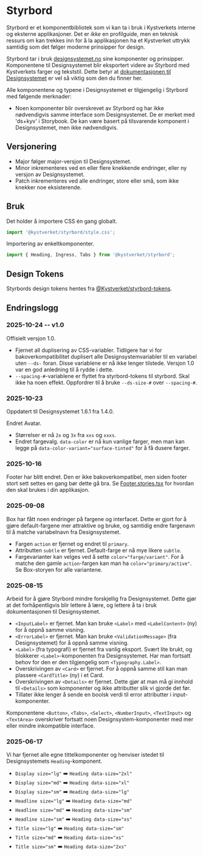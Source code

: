 # Styrbord

Styrbord er et komponentbibliotek som vi kan ta i bruk i Kystverkets interne og eksterne
applikasjoner. Det er _ikke_ en profilguide, men en teknisk ressurs om kan trekkes inn for å la
applikasjonen ha et Kystverket uttrykk samtidig som det følger moderne prinsipper for design.

Styrbord tar i bruk [designsystemet.no](https://www.designsystemet.no/) sine komponenter og prinsipper.
Komponentene til Designsystemet blir eksportert videre av Styrbord med Kystverkets farger og tekststil.
Dette betyr at [dokumentasjonen til Designsystemet](https://storybook.designsystemet.no/) er vel så viktig
som den du finner her.

Alle komponentene og typene i Designsystemet er tilgjengelig i Styrbord med følgende merknader:

- Noen komponenter blir overskrevet av Styrbord og har ikke nødvendigvis samme interface som Designsystemet. De er merket med 'ds+kyv' i Storybook. De kan være basert på tilsvarende komponent i Designsystemet, men ikke nødvendigvis.

## Versjonering

- Major følger major-versjon til Designsystemet.
- Minor inkrementeres ved en eller flere knekkende endringer, eller ny versjon av Designsystemet.
- Patch inkrementeres ved alle endringer, store eller små, som ikke knekker noe eksisterende.

## Bruk

Det holder å importere CSS én gang globalt.

```js
import '@kystverket/styrbord/style.css';
```

Importering av enkeltkomponenter.

```js
import { Heading, Ingress, Tabs } from '@kystverket/styrbord';
```

## Design Tokens

Styrbords design tokens hentes fra [@Kystverket/styrbord-tokens](https://github.com/Kystverket/styrbord-tokens).

## Endringslogg

### 2025-10-24 -- v1.0

Offisielt versjon 1.0.

- Fjernet all duplisering av CSS-variabler. Tidligere har vi for bakoverkompatibilitet duplisert alle Designsystemvariabler til en variabel uten `--ds-` foran. Disse variablene er nå ikke lenger tilstede. Versjon 1.0 var en god anledning til å rydde i dette.
- `--spacing-#`-variablene er flyttet fra styrbord-tokens til styrbord. Skal ikke ha noen effekt. Oppfordrer til å bruke `--ds-size-#` over `--spacing-#`.

### 2025-10-23

Oppdatert til Designsystemet 1.6.1 fra 1.4.0.

Endret Avatar.

- Størrelser er nå `2x` og `3x` fra `xxs` og `xxxs`.
- Endret fargevalg. `data-color` er nå kun vanlige farger, men man kan legge på `data-color-variant="surface-tinted"` for å få dusere farger.

### 2025-10-16

Footer har blitt endret. Den er ikke bakoverkompatibel, men siden footer stort sett settes en gang bør
dette gå bra. Se [Footer.stories.tsx](https://github.com/Kystverket/styrbord/blob/main/src/components/kystverket/Footer/Footer.stories.tsx) for hvordan den skal brukes i din applikasjon.

### 2025-09-08

Box har fått noen endringer på fargene og interfacet. Dette er gjort for å gjøre default-fargene
mer attraktive og bruke, og samtidig endre fargenavn til å matche variabelnavn fra Designsystemet.

- Fargen `action` er fjernet og endret til `primary`.
- Attributten `subtle` er fjernet. Default-farge er nå mye likere `subtle`.
- Fargevarianter kan velges ved å sette `color="farge/variant"`. For å matche den gamle `action`-fargen
  kan man ha `color="primary/active"`. Se Box-storyen for alle variantene.

### 2025-08-15

Arbeid for å gjøre Styrbord mindre forskjellig fra Designsystemet. Dette gjør at det forhåpentligvis blir lettere å lære, og lettere å ta i bruk dokumentasjonen til Designsystemet.

- `<InputLabel>` er fjernet. Man kan bruke `<Label>` med `<LabelContent>` (ny) for å oppnå samme visning.
- `<ErrorLabel>` er fjernet. Man kan bruke `<ValidationMessage>` (fra Designsystemet) for å oppnå samme visning.
- `<Label>` (fra typografi) er fjernet fra vanlig eksport. Svært lite brukt, og blokkerer `<Label>`-komponenten fra Designsystemet. Har man fortsatt behov for den er den tilgjengelig som `<Typography.Label>`.
- Overskrivingen av `<Card>` er fjernet. For å oppnå samme stil kan man plassere `<CardTitle>` (ny) i et Card.
- Overskrivingen av `<Details>` er fjernet. Dette gjør at man må gi innhold til `<Details>` som komponenter og ikke attributter slik vi gjorde det før.
- Tillater ikke lenger å sende en boolsk verdi til error attributter i input-komponenter.

Komponentene `<Button>`, `<Tabs>`, `<Select>`, `<NumberInput>`, `<TextInput>` og `<TextArea>` overskriver fortsatt noen Designsystem-komponenter med mer eller mindre inkompatible interface.

### 2025-06-17

Vi har fjernet alle egne tittelkomponenter og henviser istedet til Designsystemets `Heading`-komponent.

- `Display size="lg"` ➡️ `Heading data-size="2xl"`
- `Display size="md"` ➡️ `Heading data-size="xl"`
- `Display size="sm"` ➡️ `Heading data-size="lg"`
- `Headline size="lg"` ➡️ `Heading data-size="md"`
- `Headline size="md"` ➡️ `Heading data-size="sm"`
- `Headline size="sm"` ➡️ `Heading data-size="xs"`
- `Title size="lg"` ➡️ `Heading data-size="sm"`
- `Title size="md"` ➡️ `Heading data-size="xs"`
- `Title size="sm"` ➡️ `Heading data-size="2xs"`
